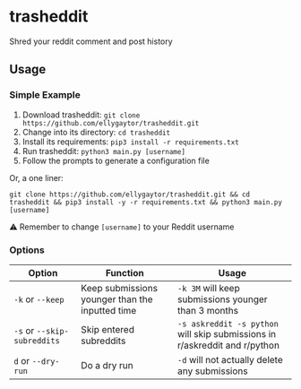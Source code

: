 # trasheddit
Shred your reddit comment and post history

## Usage

### Simple Example

1. Download trasheddit: `git clone https://github.com/ellygaytor/trasheddit.git`
2. Change into its directory: `cd trasheddit`
3. Install its requirements: `pip3 install -r requirements.txt`
4. Run trasheddit: `python3 main.py [username]`
5. Follow the prompts to generate a configuration file

Or, a one liner: 
```console
git clone https://github.com/ellygaytor/trasheddit.git && cd trasheddit && pip3 install -y -r requirements.txt && python3 main.py [username]
```

⚠️ Remember to change `[username]` to your Reddit username

### Options

| Option                      | Function                                        | Usage                                                                      |
|-----------------------------|-------------------------------------------------|----------------------------------------------------------------------------|
| `-k` or `--keep`            | Keep submissions younger than the inputted time | `-k 3M` will keep submissions younger than 3 months                        |
| `-s` or `--skip-subreddits` | Skip entered subreddits                         | `-s askreddit -s python` will skip submissions in r/askreddit and r/python |
| `d` or `--dry-run`          | Do a dry run                                    | `-d` will not actually delete any submissions                              |
